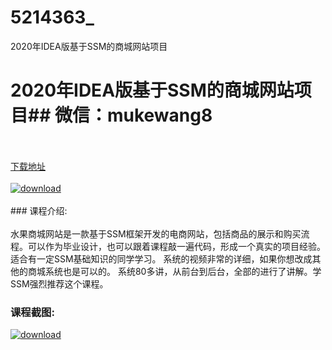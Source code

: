 # 5214363_
2020年IDEA版基于SSM的商城网站项目
# 2020年IDEA版基于SSM的商城网站项目## 微信：mukewang8
<br/></br>[下载地址](http://www.36tz.cn/article/5214363 "下载地址")
<br/></br>[![download](http://36tz.cn/muke_img/2020_07_1-39-300x167.png "下载地址")](http://www.36tz.cn/article/5214363 "下载地址")
<br/></br>### 课程介绍:<br/></br>水果商城网站是一款基于SSM框架开发的电商网站，包括商品的展示和购买流程。可以作为毕业设计，也可以跟着课程敲一遍代码，形成一个真实的项目经验。适合有一定SSM基础知识的同学学习。
系统的视频非常的详细，如果你想改成其他的商城系统也是可以的。
系统80多讲，从前台到后台，全部的进行了讲解。学SSM强烈推荐这个课程。

### 课程截图:
[![download](http://36tz.cn/muke_img/2020_07_2-45.png "下载地址")](http://www.36tz.cn/article/5214363 "下载地址")
